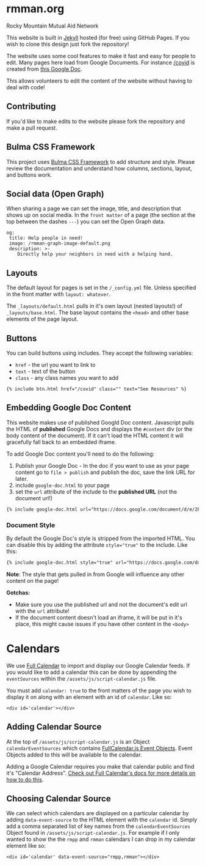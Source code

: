 # rmman.org
Rocky Mountain Mutual Aid Network

This website is built in [Jekyll](https://jekyllrb.com/docs) hosted (for free) using GitHub Pages. 
If you wish to clone this design just fork the repository!

The website uses some cool features to make it fast and easy for people to edit. Many pages here
load from Google Documents. For instance [/covid](https://rmman.org/covid) is created from [this Google Doc](https://docs.google.com/document/d/1-0lvs_bWE-yJiS4tCQEBjRPRm96AR79K-74MEXhQV-0/edit).

This allows volunteers to edit the content of the website without having to deal with code!

## Contributing

If you'd like to make edits to the website please fork the repository and make a pull request.

## Bulma CSS Framework

This project uses [Bulma CSS Framework](https://bulma.io/documentation) to add structure and style.
Please review the documentation and understand how columns, sections, layout, and buttons work.

## Social data (Open Graph)

When sharing a page we can set the image, title, and description that shows up on social media. 
In the `front matter` of a page (the section at the top between the dashes `---`) you can set the
Open Graph data.

```
og:
 title: Help people in need!
 image: /rmman-graph-image-default.png
 description: >-
    Directly help your neighbors in need with a helping hand.
```

## Layouts

The default layout for pages is set in the `/_config.yml` file. Unless specified in the front matter with `layout: whatever`.

The `_layouts/default.html` pulls in it's own layout (nested layouts!) of `_layouts/base.html`. The base layout contains
the `<head>` and other base elements of the page layout.

## Buttons

You can build buttons using includes. They accept the following variables:

- `href` - the url you want to link to
- `text` - text of the button
- `class` - any class names you want to add

```
{% include btn.html href="/covid" class="" text="See Resources" %}
```

## Embedding Google Doc Content

This website makes use of published Googld Doc content. Javascript pulls the HTML of **published** Google Docs
and displays the `#content` div (or the body content of the document). If it can't load the HTML content it 
will gracefully fall back to an embedded iframe.

To add Google Doc content you'll need to do the following:

1. Publish your Google Doc - In the doc if you want to use as your page content go to `file > publish` and publish the doc, save the link URL for later.
2. include `google-doc.html` to your page
3. set the `url` attribute of the include to the **published URL** (not the document url!)

``` html
{% include google-doc.html url="https://docs.google.com/document/d/e/2PACX-1vQUhG21mO6ahV6njQ6RB3lA_94LFoilOvganxxtFIZsd4GXfiZWwUNJMwwcR4B6av6KvBMwZ7xXq0oh/pub" %}
```

### Document Style

By default the Google Doc's style is stripped from the imported HTML. You can disable this by adding the attribute
`style="true"` to the include. Like this:

``` html
{% include google-doc.html style="true" url="https://docs.google.com/document/d/e/2PACX-1vQUhG21mO6ahV6njQ6RB3lA_94LFoilOvganxxtFIZsd4GXfiZWwUNJMwwcR4B6av6KvBMwZ7xXq0oh/pub" %}
```

**Note**: The style that gets pulled in from Google will influence any other content on the page!

**Gotchas:** 

* Make sure you use the published url and not the document's edit url with the `url` attribute!
* If the document content doesn't load an iframe, it will be put in it's place, this might cause issues if you have other content in the `<body>`

# Calendars

We use [Full Calendar](https://fullcalendar.io/) to import and display our Google Calendar feeds. If you would like to add a calendar this can be done by appending the `eventSources` within the `/assets/js/script-calendar.js` file.

You must add `calendar: true` to the front matters of the page you wish to display it on along with an element with an id of `calendar`. Like so:

```
<div id='calendar'></div>
```

## Adding Calendar Source

At the top of `/assets/js/script-calendar.js` is an Object `calendarEventSources` which contains [FullCalendar.js Event Objects](https://fullcalendar.io/docs/event-source-object). Event Objects added to this will be available to the calendar.

Adding a Google Calendar requires you make that calendar public and find it's "Calendar Address". [Check out Full Calendar's docs for more details on how to do this](https://fullcalendar.io/docs/google-calendar).

## Choosing Calendar Source

We can select which calendars are displayed on a particular calendar by adding `data-event-source` to the HTML element with the `calendar` id. Simply add a comma separated
list of key names from the `calendarEventSources` Object found in `/assets/js/script-calendar.js`. For example if I only wanted to show the the `rmpp` and `rmman` calendars I can drop in my calendar element like so:

```
<div id='calendar' data-event-source="rmpp,rmman"></div>
```